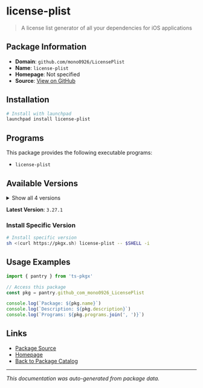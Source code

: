 # license-plist

> A license list generator of all your dependencies for iOS applications

## Package Information

- **Domain**: `github.com/mono0926/LicensePlist`
- **Name**: `license-plist`
- **Homepage**: Not specified
- **Source**: [View on GitHub](https://github.com/pkgxdev/pantry/tree/main/projects/github.com/mono0926/LicensePlist/package.yml)

## Installation

```bash
# Install with launchpad
launchpad install license-plist
```

## Programs

This package provides the following executable programs:

- `license-plist`

## Available Versions

<details>
<summary>Show all 4 versions</summary>

- `3.27.1`, `3.27.0`, `3.26.0`, `3.25.1`

</details>

**Latest Version**: `3.27.1`

### Install Specific Version

```bash
# Install specific version
sh <(curl https://pkgx.sh) license-plist -- $SHELL -i
```

## Usage Examples

```typescript
import { pantry } from 'ts-pkgx'

// Access this package
const pkg = pantry.github_com_mono0926_LicensePlist

console.log(`Package: ${pkg.name}`)
console.log(`Description: ${pkg.description}`)
console.log(`Programs: ${pkg.programs.join(', ')}`)
```

## Links

- [Package Source](https://github.com/pkgxdev/pantry/tree/main/projects/github.com/mono0926/LicensePlist/package.yml)
- [Homepage](#)
- [Back to Package Catalog](../package-catalog.md)

---

*This documentation was auto-generated from package data.*
